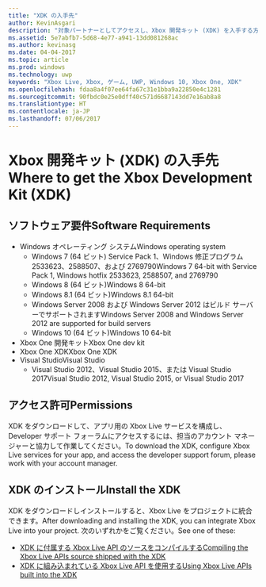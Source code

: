 ```yaml
---
title: "XDK の入手先"
author: KevinAsgari
description: "対象パートナーとしてアクセスし、Xbox 開発キット (XDK) を入手する方法について説明します。"
ms.assetid: 5e7abfb7-5d68-4e77-a941-13dd081268ac
ms.author: kevinasg
ms.date: 04-04-2017
ms.topic: article
ms.prod: windows
ms.technology: uwp
keywords: "Xbox Live, Xbox, ゲーム, UWP, Windows 10, Xbox One, XDK"
ms.openlocfilehash: fdaa8a4f07ee64fa67c31e1bba9a22850e4c1281
ms.sourcegitcommit: 90fbdc0e25e0dff40c571d6687143dd7e16ab8a8
ms.translationtype: HT
ms.contentlocale: ja-JP
ms.lasthandoff: 07/06/2017
---
```

# <a name="where-to-get-the-xbox-development-kit-xdk"></a><span data-ttu-id="c0a20-104">Xbox 開発キット (XDK) の入手先</span><span class="sxs-lookup"><span data-stu-id="c0a20-104">Where to get the Xbox Development Kit (XDK)</span></span>

## <a name="software-requirements"></a><span data-ttu-id="c0a20-105">ソフトウェア要件</span><span class="sxs-lookup"><span data-stu-id="c0a20-105">Software Requirements</span></span>
- <span data-ttu-id="c0a20-106">Windows オペレーティング システム</span><span class="sxs-lookup"><span data-stu-id="c0a20-106">Windows operating system</span></span>
    - <span data-ttu-id="c0a20-107">Windows 7 (64 ビット) Service Pack 1、Windows 修正プログラム 2533623、2588507、および 2769790</span><span class="sxs-lookup"><span data-stu-id="c0a20-107">Windows 7 64-bit with Service Pack 1, Windows hotfix 2533623, 2588507, and 2769790</span></span>
    - <span data-ttu-id="c0a20-108">Windows 8 (64 ビット)</span><span class="sxs-lookup"><span data-stu-id="c0a20-108">Windows 8 64-bit</span></span>
    - <span data-ttu-id="c0a20-109">Windows 8.1 (64 ビット)</span><span class="sxs-lookup"><span data-stu-id="c0a20-109">Windows 8.1 64-bit</span></span>
    - <span data-ttu-id="c0a20-110">Windows Server 2008 および Windows Server 2012 はビルド サーバーでサポートされます</span><span class="sxs-lookup"><span data-stu-id="c0a20-110">Windows Server 2008 and Windows Server 2012 are supported for build servers</span></span>
    - <span data-ttu-id="c0a20-111">Windows 10 (64 ビット)</span><span class="sxs-lookup"><span data-stu-id="c0a20-111">Windows 10 64-bit</span></span>
- <span data-ttu-id="c0a20-112">Xbox One 開発キット</span><span class="sxs-lookup"><span data-stu-id="c0a20-112">Xbox One dev kit</span></span>
- <span data-ttu-id="c0a20-113">Xbox One XDK</span><span class="sxs-lookup"><span data-stu-id="c0a20-113">Xbox One XDK</span></span>
- <span data-ttu-id="c0a20-114">Visual Studio</span><span class="sxs-lookup"><span data-stu-id="c0a20-114">Visual Studio</span></span>
    - <span data-ttu-id="c0a20-115">Visual Studio 2012、Visual Studio 2015、または Visual Studio 2017</span><span class="sxs-lookup"><span data-stu-id="c0a20-115">Visual Studio 2012, Visual Studio 2015, or Visual Studio 2017</span></span>

## <a name="permissions"></a><span data-ttu-id="c0a20-116">アクセス許可</span><span class="sxs-lookup"><span data-stu-id="c0a20-116">Permissions</span></span>
<span data-ttu-id="c0a20-117">XDK をダウンロードして、アプリ用の Xbox Live サービスを構成し、Developer サポート フォーラムにアクセスするには、担当のアカウント マネージャーと協力して作業してください。</span><span class="sxs-lookup"><span data-stu-id="c0a20-117">To download the XDK, configure Xbox Live services for your app, and access the developer support forum, please work with your account manager.</span></span>

## <a name="install-the-xdk"></a><span data-ttu-id="c0a20-118">XDK のインストール</span><span class="sxs-lookup"><span data-stu-id="c0a20-118">Install the XDK</span></span>

<span data-ttu-id="c0a20-119">XDK をダウンロードしインストールすると、Xbox Live をプロジェクトに統合できます。</span><span class="sxs-lookup"><span data-stu-id="c0a20-119">After downloading and installing the XDK, you can integrate Xbox Live into your project.</span></span>  <span data-ttu-id="c0a20-120">次のいずれかをご覧ください。</span><span class="sxs-lookup"><span data-stu-id="c0a20-120">See one of these:</span></span>
- [<span data-ttu-id="c0a20-121">XDK に付属する Xbox Live API のソースをコンパイルする</span><span class="sxs-lookup"><span data-stu-id="c0a20-121">Compiling the Xbox Live APIs source shipped with the XDK</span></span>](compile-the-xdk-xbox-live-api-source.md)
- [<span data-ttu-id="c0a20-122">XDK に組み込まれている Xbox Live API を使用する</span><span class="sxs-lookup"><span data-stu-id="c0a20-122">Using Xbox Live APIs built into the XDK</span></span>](using-xbox-live-apis-built-into-the-xdk.md)
